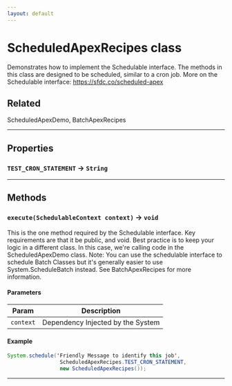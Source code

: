 ```yaml
---
layout: default
---
```

# ScheduledApexRecipes class

Demonstrates how to implement the Schedulable interface. The methods in this class are designed to be scheduled, similar to a cron job. More on the Schedulable interface: https://sfdc.co/scheduled-apex

## Related

ScheduledApexDemo, BatchApexRecipes

---
## Properties

### `TEST_CRON_STATEMENT` → `String`

---
## Methods
### `execute(SchedulableContext context)` → `void`

This is the one method required by the Schedulable interface. Key requirements are that it be public, and void. Best practice is to keep your logic in a different class. In this case, we&apos;re calling code in the ScheduledApexDemo class. Note: You can use the schedulable interface to schedule Batch Classes but it&apos;s generally easier to use System.ScheduleBatch instead. See BatchApexRecipes for more information.

#### Parameters
|Param|Description|
|-----|-----------|
|`context` |  Dependency Injected by the System |

#### Example
```java
System.schedule('Friendly Message to identify this job',
                 ScheduledApexRecipes.TEST_CRON_STATEMENT,
                 new ScheduledApexRecipes());
```

---
